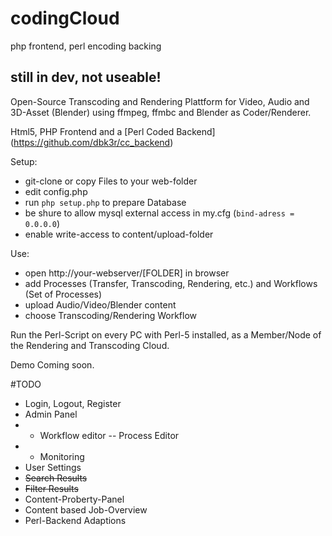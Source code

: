 # codingCloud
php frontend, perl encoding backing

still in dev, not useable!
--------------------------



Open-Source Transcoding and Rendering Plattform for Video, Audio and 3D-Asset (Blender) using ffmpeg, ffmbc and Blender as Coder/Renderer.

Html5, PHP Frontend and a [Perl Coded Backend] (https://github.com/dbk3r/cc_backend)

Setup:
- git-clone or copy Files to your web-folder
- edit config.php
- run `php setup.php` to prepare Database
- be shure to allow mysql external access in my.cfg (`bind-adress = 0.0.0.0`)
- enable write-access to content/upload-folder

Use:
- open http://your-webserver/[FOLDER] in browser
- add Processes (Transfer, Transcoding, Rendering, etc.) and Workflows (Set of Processes)
- upload Audio/Video/Blender content
- choose Transcoding/Rendering Workflow

Run the Perl-Script on every PC with Perl-5 installed, as a Member/Node of the Rendering and Transcoding Cloud.


Demo Coming soon.

#TODO

- Login, Logout, Register
- Admin Panel
- - Workflow editor
-- Process Editor
- - Monitoring
- User Settings
- ~~Search Results~~
- ~~Filter Results~~
- Content-Proberty-Panel
- Content based Job-Overview
- Perl-Backend Adaptions

